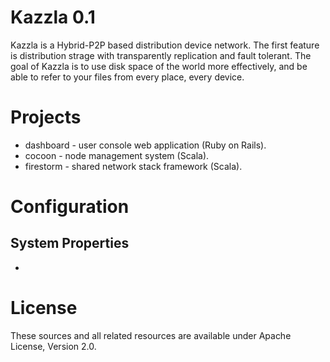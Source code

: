 # Kazzla 0.1
Kazzla is a Hybrid-P2P based distribution device network. The first feature is
distribution strage with transparently replication and fault tolerant. The goal
of Kazzla is to use disk space of the world more effectively, and be able to
refer to your files from every place, every device.

# Projects

* dashboard - user console web application (Ruby on Rails).
* cocoon - node management system (Scala).
* firestorm - shared network stack framework (Scala).

# Configuration

## System Properties
*

# License
These sources and all related resources are available under Apache License, Version 2.0.
